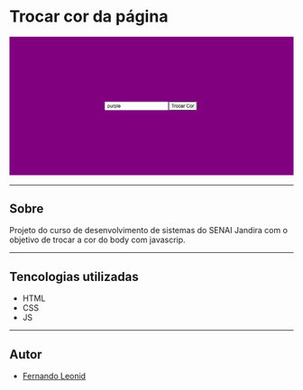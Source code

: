  # Trocar cor da página

 ![](./preview.png)

 ---
 ## Sobre
 Projeto do curso de desenvolvimento de sistemas do SENAI Jandira com o objetivo de trocar a cor do body com javascrip.

 ---
 ## Tencologias utilizadas
 - HTML
 - CSS
 - JS

 ---
 ## Autor

 - [Fernando Leonid](https://github.com/fernandoleonid/)